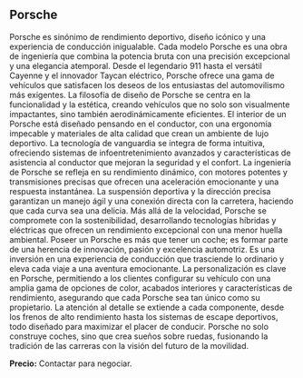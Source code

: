 ## Porsche

Porsche es sinónimo de rendimiento deportivo, diseño icónico y una experiencia de conducción inigualable. Cada modelo Porsche es una obra de ingeniería que combina la potencia bruta con una precisión excepcional y una elegancia atemporal. Desde el legendario 911 hasta el versátil Cayenne y el innovador Taycan eléctrico, Porsche ofrece una gama de vehículos que satisfacen los deseos de los entusiastas del automovilismo más exigentes. La filosofía de diseño de Porsche se centra en la funcionalidad y la estética, creando vehículos que no solo son visualmente impactantes, sino también aerodinámicamente eficientes. El interior de un Porsche está diseñado pensando en el conductor, con una ergonomía impecable y materiales de alta calidad que crean un ambiente de lujo deportivo. La tecnología de vanguardia se integra de forma intuitiva, ofreciendo sistemas de infoentretenimiento avanzados y características de asistencia al conductor que mejoran la seguridad y el confort. La ingeniería de Porsche se refleja en su rendimiento dinámico, con motores potentes y transmisiones precisas que ofrecen una aceleración emocionante y una respuesta instantánea. La suspensión deportiva y la dirección precisa garantizan un manejo ágil y una conexión directa con la carretera, haciendo que cada curva sea una delicia. Más allá de la velocidad, Porsche se compromete con la sostenibilidad, desarrollando tecnologías híbridas y eléctricas que ofrecen un rendimiento excepcional con una menor huella ambiental. Poseer un Porsche es más que tener un coche; es formar parte de una herencia de innovación, pasión y excelencia automotriz. Es una inversión en una experiencia de conducción que trasciende lo ordinario y eleva cada viaje a una aventura emocionante. La personalización es clave en Porsche, permitiendo a los clientes configurar su vehículo con una amplia gama de opciones de color, acabados interiores y características de rendimiento, asegurando que cada Porsche sea tan único como su propietario. La atención al detalle se extiende a cada componente, desde los frenos de alto rendimiento hasta los sistemas de escape deportivos, todo diseñado para maximizar el placer de conducir. Porsche no solo construye coches, sino que crea sueños sobre ruedas, fusionando la tradición de las carreras con la visión del futuro de la movilidad.

**Precio:** Contactar para negociar.

